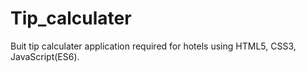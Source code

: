# Tip_calculater
Buit tip calculater application required for hotels using HTML5, CSS3, JavaScript(ES6).
